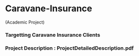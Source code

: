 # Caravane-Insurance
(Academic Project)
### Targetting Caravane Insurance Clients
### Project Description : ProjectDetailedDescription.pdf

